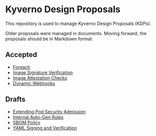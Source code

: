 # Kyverno Design Proposals

This repository is used to manage Kyverno Design Proposals (KDPs).

Older proposals were managed in documents. Moving forward, the proposals should be in Markdown format.

## Accepted

* [Foreach](https://docs.google.com/document/d/1oZpbhjp6fJMO8KOdtNcaGWTt3DJMioHapQeVRxf8vms/edit)
* [Image Signature Verification](https://docs.google.com/document/d/1d2Qm47wjjoyGDT8v3_ijB1Q4mGYV5cncAQoQniiR414/edit#heading=h.s8qsd3dl8lqi)
* [Image Attestation Checks](https://docs.google.com/document/d/1ssZuEjMiK_uE-TIVUxDqRLu88L2A32wZjnWo8ieNCbE/edit#heading=h.s8qsd3dl8lqi)
* [Dynamic Webhooks](https://docs.google.com/document/d/1Y7_7ow4DgCLyCFQcFVz1vHclghazAKZyolIfprtNURc/edit)


## Drafts

* [Extending Pod Security Admission](https://docs.google.com/document/d/1hRpaFrhJTfSfky3_y92MDkDefCjBh0FV1rVR0pqiVgc/edit#heading=h.w89f8hxppkrl)
* [Internal Auto-Gen Rules](https://docs.google.com/document/d/1kEST03WoGC2mUIz-rGbZkhQxU2F6n_CbwAkzIlhRdns/edit#heading=h.k9m35w1krgjl)
* [SBOM Policy](https://docs.google.com/document/d/1AoaSfJwo6XyAuFZCK4wc4bjiPajdCIEJ9lctS1a8A5Y/edit)
* [YAML Signing and Verification](https://docs.google.com/document/d/17j9KsH8qKpYXBoJ2ScApgk_ru9G7FPZg4eZskBLAqSI/edit)



